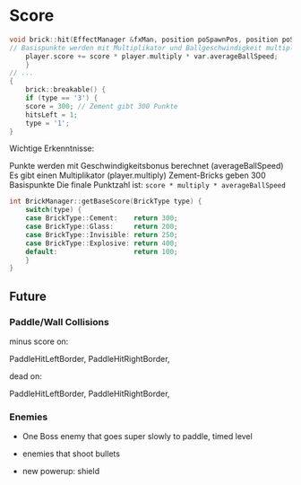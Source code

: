 # Score

```c++
void brick::hit(EffectManager &fxMan, position poSpawnPos, position poSpawnVel, bool ballHitMe) {
// Basispunkte werden mit Multiplikator und Ballgeschwindigkeit multipliziert
    player.score += score * player.multiply * var.averageBallSpeed;
    }
// ...
{
    brick::breakable() {
    if (type == '3') {
    score = 300; // Zement gibt 300 Punkte
    hitsLeft = 1;
    type = '1';
}
```

Wichtige Erkenntnisse:

Punkte werden mit Geschwindigkeitsbonus berechnet (averageBallSpeed)
Es gibt einen Multiplikator (player.multiply)
Zement-Bricks geben 300 Basispunkte
Die finale Punktzahl ist: `score * multiply * averageBallSpeed`

```c++
int BrickManager::getBaseScore(BrickType type) {
    switch(type) {
    case BrickType::Cement:    return 300;
    case BrickType::Glass:     return 200;
    case BrickType::Invisible: return 250;
    case BrickType::Explosive: return 400;
    default:                   return 100;
    }
}
```

## Future

### Paddle/Wall Collisions

minus score on:

PaddleHitLeftBorder,
PaddleHitRightBorder,

dead on:

PaddleHitLeftBorder,
PaddleHitRightBorder,

### Enemies

- One Boss enemy that goes super slowly to paddle, timed level
- enemies that shoot bullets

- new powerup: shield